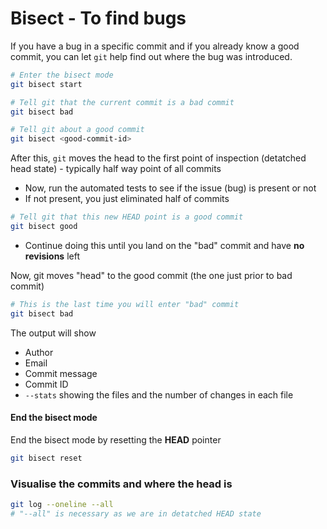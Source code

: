 # Bisect - To find bugs

If you have a bug in a specific commit and if you already know a good commit, you can let `git` help find out where the bug was introduced.

```bash
# Enter the bisect mode
git bisect start

# Tell git that the current commit is a bad commit
git bisect bad

# Tell git about a good commit
git bisect <good-commit-id>
```

After this, `git` moves the head to the first point of inspection (detatched head state) - typically half way point of all commits

- Now, run the automated tests to see if the issue (bug) is present or not
- If not present, you just eliminated half of commits

```bash
# Tell git that this new HEAD point is a good commit
git bisect good
```

- Continue doing this until you land on the "bad" commit and have **no revisions** left

Now, git moves "head" to the good commit (the one just prior to bad commit)

```bash
# This is the last time you will enter "bad" commit
git bisect bad
```

The output will show

- Author
- Email
- Commit message
- Commit ID
- `--stats` showing the files and the number of changes in each file

#### End the bisect mode

End the bisect mode by resetting the **HEAD** pointer

```bash
git bisect reset
```

### Visualise the commits and where the head is

```bash
git log --oneline --all
# "--all" is necessary as we are in detatched HEAD state
```

